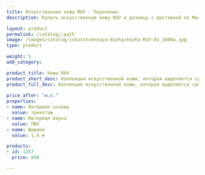 ```yaml
---
title: Искусственная кожа RUV - Поролоныч
description: Купить искусственную кожу RUV в розницу с доставкой по Москве.

layout: product
permalink: /catalog/:path
image: /images/catalog/iskusstvennaya-kozha/kozha-RUV-01_1600w.jpg
type: product

weight: 5
add_category: 

product_title: Кожа RUV
product_short_desc: Коллекция искусственной кожи, которая выделяется среди других элегантным тиснением и естественными цветами.
product_full_desc: Коллекция искусственной кожи, которая выделяется среди других элегантным тиснением и естественными цветами.
        
price_after: "м.п."
properties:
- name: Материал основы
  value: трикотаж
- name: Материал верха
  value: ПВХ
- name: Ширина
  value: 1,4 м

products:
- id: 1257
  price: 850

---
```

